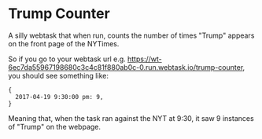 # Trump Counter

A silly webtask that when run, counts the number of times "Trump" appears on the front page of the NYTimes.

So if you go to your webtask url e.g. <https://wt-6ec7da55967198680c3c4c81f880ab0c-0.run.webtask.io/trump-counter>, you should see something like:

```
{
  2017-04-19 9:30:00 pm: 9,
}
```

Meaning that, when the task ran against the NYT at 9:30, it saw 9 instances of "Trump" on the webpage.